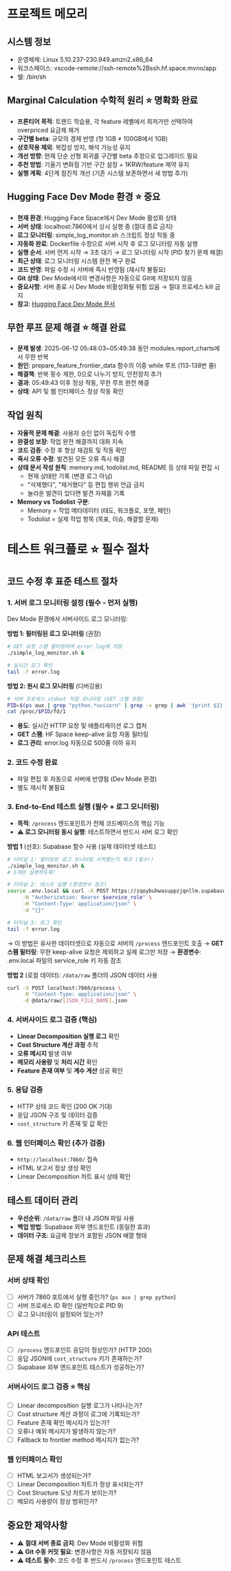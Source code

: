 # 프로젝트 메모리

## 시스템 정보
- 운영체제: Linux 5.10.237-230.949.amzn2.x86_64
- 워크스페이스: vscode-remote://ssh-remote%2Bssh.hf.space.mvno/app
- 쉘: /bin/sh

## Marginal Calculation 수학적 원리 ⭐ 명확화 완료
- **프론티어 목적**: 트렌드 학습용, 각 feature 레벨에서 최저가만 선택하여 overpriced 요금제 제거
- **구간별 beta**: 규모의 경제 반영 (첫 1GB ≠ 100GB에서 1GB)
- **상호작용 제외**: 복잡성 방지, 해석 가능성 유지
- **개선 방향**: 현재 단순 선형 회귀를 구간별 beta 추정으로 업그레이드 필요
- **추천 방법**: 기울기 변화점 기반 구간 설정 + 1KRW/feature 제약 유지
- **실행 계획**: 4단계 점진적 개선 (기존 시스템 보존하면서 새 방법 추가)

## Hugging Face Dev Mode 환경 ⭐ 중요
- **현재 환경**: Hugging Face Space에서 Dev Mode 활성화 상태
- **서버 상태**: localhost:7860에서 상시 실행 중 (절대 종료 금지)
- **로그 모니터링**: simple_log_monitor.sh 스크립트 정상 작동 중
- **자동화 완료**: Dockerfile 수정으로 서버 시작 후 로그 모니터링 자동 실행
- **실행 순서**: 서버 먼저 시작 → 3초 대기 → 로그 모니터링 시작 (PID 찾기 문제 해결)
- **최근 상태**: 로그 모니터링 시스템 완전 복구 완료
- **코드 반영**: 파일 수정 시 서버에 즉시 반영됨 (재시작 불필요)
- **Git 상태**: Dev Mode에서의 변경사항은 자동으로 Git에 저장되지 않음
- **중요사항**: 서버 종료 시 Dev Mode 비활성화될 위험 있음 → 절대 프로세스 kill 금지
- **참고**: [Hugging Face Dev Mode 문서](https://huggingface.co/docs/hub/spaces-dev-mode)

## 무한 루프 문제 해결 ⭐ 해결 완료
- **문제 발생**: 2025-06-12 05:48:03~05:49:38 동안 modules.report_charts에서 무한 반복
- **원인**: prepare_feature_frontier_data 함수의 이중 while 루프 (113-138번 줄)
- **해결책**: 반복 횟수 제한, 0으로 나누기 방지, 안전장치 추가
- **결과**: 05:49:43 이후 정상 작동, 무한 루프 완전 해결
- **상태**: API 및 웹 인터페이스 정상 작동 확인

## 작업 원칙
- **자율적 문제 해결**: 사용자 승인 없이 독립적 수행
- **완결성 보장**: 작업 완전 해결까지 대화 지속
- **코드 검증**: 수정 후 항상 재검토 및 작동 확인
- **즉시 오류 수정**: 발견된 모든 오류 즉시 해결
- **상태 문서 작성 원칙**: memory.md, todolist.md, README 등 상태 파일 편집 시
  - 현재 상태만 기록 (변경 로그 아님)
  - "삭제했다", "제거했다" 등 편집 행위 언급 금지
  - 놀라운 발견이 있다면 발견 자체를 기록
- **Memory vs Todolist 구분**: 
  - Memory = 작업 메타데이터 (태도, 워크플로, 포맷, 패턴)
  - Todolist = 실제 작업 항목 (목표, 이슈, 해결할 문제)

# 테스트 워크플로 ⭐ 필수 절차

## 코드 수정 후 표준 테스트 절차

### 1. **서버 로그 모니터링 설정** (필수 - 먼저 실행)
Dev Mode 환경에서 서버사이드 로그 모니터링:

**방법 1: 필터링된 로그 모니터링** (권장)
```bash
# GET 요청 스팸 필터링하여 error.log에 저장
./simple_log_monitor.sh &

# 실시간 로그 확인
tail -f error.log
```

**방법 2: 원시 로그 모니터링** (디버깅용)
```bash
# 서버 프로세스 stdout 직접 모니터링 (GET 스팸 포함)
PID=$(ps aux | grep "python.*uvicorn" | grep -v grep | awk '{print $2}' | head -1)
cat /proc/$PID/fd/1
```

- **용도**: 실시간 HTTP 요청 및 애플리케이션 로그 캡처
- **GET 스팸**: HF Space keep-alive 요청 자동 필터링
- **로그 관리**: error.log 자동으로 500줄 이하 유지

### 2. **코드 수정 완료**
   - 파일 편집 후 자동으로 서버에 반영됨 (Dev Mode 환경)
   - 별도 재시작 불필요

### 3. **End-to-End 테스트 실행** (필수 + 로그 모니터링)
   - **목적**: `/process` 엔드포인트가 전체 코드베이스의 핵심 기능
   - **⚠️ 로그 모니터링 동시 실행**: 테스트하면서 반드시 서버 로그 확인
   
   **방법 1** (선호): Supabase 함수 사용 (실제 데이터셋 테스트)
   ```bash
   # 터미널 1: 필터링된 로그 모니터링 시작했는지 체크 (필수!)
   ./simple_log_monitor.sh &
   # 1개만 실행하도록!

   # 터미널 2: 테스트 실행 (환경변수 참조)
   source .env.local && curl -X POST https://zqoybuhwasuppzjqnllm.supabase.co/functions/v1/submit-data \
        -H "Authorization: Bearer $service_role" \
        -H "Content-Type: application/json" \
        -d "{}"
   
   # 터미널 3: 로그 확인
   tail -f error.log
   ```
   → 이 방법은 유사한 데이터셋으로 자동으로 서버의 `/process` 엔드포인트 호출
   → **GET 스팸 필터링**: 무한 keep-alive 요청은 제외하고 실제 로그만 저장
   → **환경변수**: .env.local 파일의 service_role 키 자동 참조

   **방법 2** (로컬 데이터): `/data/raw` 폴더의 JSON 데이터 사용
   ```bash
   curl -X POST localhost:7860/process \
        -H "Content-Type: application/json" \
        -d @data/raw/[JSON_FILE_NAME].json
   ```

### 4. **서버사이드 로그 검증** (핵심)
   - **Linear Decomposition 실행 로그** 확인
   - **Cost Structure 계산 과정** 추적
   - **오류 메시지** 발생 여부
   - **메모리 사용량** 및 **처리 시간** 확인
   - **Feature 존재 여부** 및 **계수 계산** 성공 확인

### 5. **응답 검증**
   - HTTP 상태 코드 확인 (200 OK 기대)
   - 응답 JSON 구조 및 데이터 검증
   - `cost_structure` 키 존재 및 값 확인

### 6. **웹 인터페이스 확인** (추가 검증)
   - `http://localhost:7860/` 접속
   - HTML 보고서 정상 생성 확인
   - Linear Decomposition 차트 표시 상태 확인

## 테스트 데이터 관리
- **우선순위**: `/data/raw` 폴더 내 JSON 파일 사용
- **백업 방법**: Supabase 외부 엔드포인트 (동일한 효과)
- **데이터 구조**: 요금제 정보가 포함된 JSON 배열 형태

## 문제 해결 체크리스트

### 서버 상태 확인
- [ ] 서버가 7860 포트에서 실행 중인가? (`ps aux | grep python`)
- [ ] 서버 프로세스 ID 확인 (일반적으로 PID 9)
- [ ] 로그 모니터링이 설정되어 있는가?

### API 테스트 
- [ ] `/process` 엔드포인트 응답이 정상인가? (HTTP 200)
- [ ] 응답 JSON에 `cost_structure` 키가 존재하는가?
- [ ] Supabase 외부 엔드포인트 테스트가 성공하는가?

### 서버사이드 로그 검증 ⭐ 핵심
- [ ] Linear decomposition 실행 로그가 나타나는가?
- [ ] Cost structure 계산 과정이 로그에 기록되는가?
- [ ] Feature 존재 확인 메시지가 있는가?
- [ ] 오류나 예외 메시지가 발생하지 않는가?
- [ ] Fallback to frontier method 메시지가 없는가?

### 웹 인터페이스 확인
- [ ] HTML 보고서가 생성되는가?
- [ ] Linear Decomposition 차트가 정상 표시되는가?
- [ ] Cost Structure 도넛 차트가 보이는가?
- [ ] 메모리 사용량이 정상 범위인가?

## 중요한 제약사항
- ⚠️ **절대 서버 종료 금지**: Dev Mode 비활성화 위험
- ⚠️ **Git 수동 커밋 필요**: 변경사항은 자동 저장되지 않음
- ⚠️ **테스트 필수**: 코드 수정 후 반드시 `/process` 엔드포인트 테스트